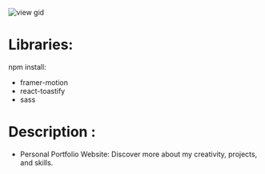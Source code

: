 
![view gid](my-portfolio.gif)

# Libraries:
npm install:
- framer-motion 
- react-toastify
- sass

# Description : 
- Personal Portfolio Website: Discover more about my creativity, projects, and skills.



